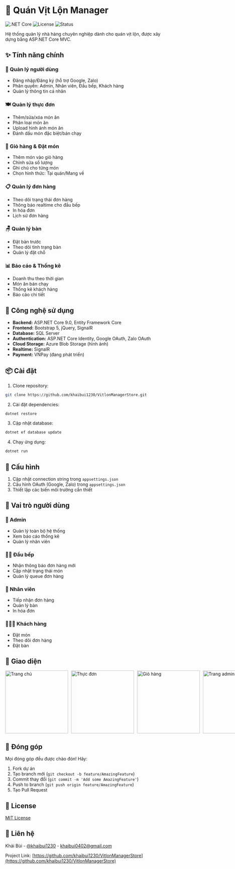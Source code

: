 # 🍗 Quán Vịt Lộn Manager

![.NET Core](https://img.shields.io/badge/.NET%20Core-9.0-blue)
![License](https://img.shields.io/badge/license-MIT-green)
![Status](https://img.shields.io/badge/status-production-green)

Hệ thống quản lý nhà hàng chuyên nghiệp dành cho quán vịt lộn, được xây dựng bằng ASP.NET Core MVC.

## ✨ Tính năng chính

### 👥 Quản lý người dùng
- Đăng nhập/Đăng ký (hỗ trợ Google, Zalo)
- Phân quyền: Admin, Nhân viên, Đầu bếp, Khách hàng
- Quản lý thông tin cá nhân

### 🍽️ Quản lý thực đơn
- Thêm/sửa/xóa món ăn
- Phân loại món ăn
- Upload hình ảnh món ăn
- Đánh dấu món đặc biệt/bán chạy

### 🛒 Giỏ hàng & Đặt món
- Thêm món vào giỏ hàng
- Chỉnh sửa số lượng
- Ghi chú cho từng món
- Chọn hình thức: Tại quán/Mang về

### 📋 Quản lý đơn hàng
- Theo dõi trạng thái đơn hàng
- Thông báo realtime cho đầu bếp
- In hóa đơn
- Lịch sử đơn hàng

### 🪑 Quản lý bàn
- Đặt bàn trước
- Theo dõi tình trạng bàn
- Quản lý đặt chỗ

### 📊 Báo cáo & Thống kê
- Doanh thu theo thời gian
- Món ăn bán chạy
- Thống kê khách hàng
- Báo cáo chi tiết

## 🚀 Công nghệ sử dụng

- **Backend:** ASP.NET Core 9.0, Entity Framework Core
- **Frontend:** Bootstrap 5, jQuery, SignalR
- **Database:** SQL Server
- **Authentication:** ASP.NET Core Identity, Google OAuth, Zalo OAuth
- **Cloud Storage:** Azure Blob Storage (hình ảnh)
- **Realtime:** SignalR
- **Payment:** VNPay (đang phát triển)

## 📦 Cài đặt

1. Clone repository:
```bash
git clone https://github.com/khaibui1230/VitlonManagerStore.git
```

2. Cài đặt dependencies:
```bash
dotnet restore
```

3. Cập nhật database:
```bash
dotnet ef database update
```

4. Chạy ứng dụng:
```bash
dotnet run
```

## 🔧 Cấu hình

1. Cập nhật connection string trong `appsettings.json`
2. Cấu hình OAuth (Google, Zalo) trong `appsettings.json`
3. Thiết lập các biến môi trường cần thiết

## 👥 Vai trò người dùng

### 🎩 Admin
- Quản lý toàn bộ hệ thống
- Xem báo cáo thống kê
- Quản lý nhân viên

### 👨‍🍳 Đầu bếp
- Nhận thông báo đơn hàng mới
- Cập nhật trạng thái món
- Quản lý queue đơn hàng

### 💼 Nhân viên
- Tiếp nhận đơn hàng
- Quản lý bàn
- In hóa đơn

### 🧑‍🤝‍🧑 Khách hàng
- Đặt món
- Theo dõi đơn hàng
- Đặt bàn

## 📱 Giao diện

<div style="display: flex; gap: 10px;">
    <img src="screenshots/home.png" width="200" alt="Trang chủ">
    <img src="screenshots/menu.png" width="200" alt="Thực đơn">
    <img src="screenshots/cart.png" width="200" alt="Giỏ hàng">
    <img src="screenshots/admin.png" width="200" alt="Trang admin">
</div>

## 🤝 Đóng góp

Mọi đóng góp đều được chào đón! Hãy:

1. Fork dự án
2. Tạo branch mới (`git checkout -b feature/AmazingFeature`)
3. Commit thay đổi (`git commit -m 'Add some AmazingFeature'`)
4. Push to branch (`git push origin feature/AmazingFeature`)
5. Tạo Pull Request

## 📝 License

[MIT License](LICENSE)

## 📧 Liên hệ

Khải Bùi - [@khaibui1230](https://github.com/khaibui1230) - khaibui0402@gmail.com

Project Link: [https://github.com/khaibui1230/VitlonManagerStore](https://github.com/khaibui1230/VitlonManagerStore)
